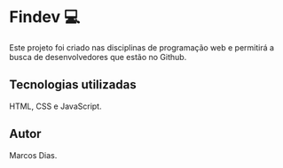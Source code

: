 # Findev 💻

Este projeto foi criado nas disciplinas de programação web e permitirá a busca de desenvolvedores que estão no Github.

## Tecnologias utilizadas

HTML, CSS e JavaScript.

## Autor

Marcos Dias.